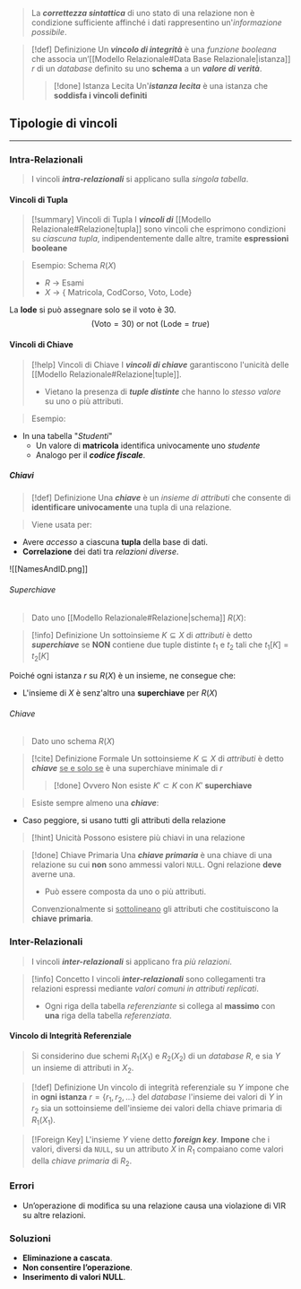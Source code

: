 >La ***correttezza sintattica*** di uno stato di una relazione non è condizione sufficiente affinché i dati rappresentino un'*informazione possibile*.

>[!def] Definizione
>Un ***vincolo di integrità*** è una *funzione booleana* che associa un’[[Modello Relazionale#Data Base Relazionale|istanza]] $r$ di un *database* definito su uno **schema** a un ***valore di verità***.
>>[!done] Istanza Lecita
>>Un'***istanza lecita*** è una istanza che **soddisfa i vincoli definiti**

## Tipologie di vincoli
---
### Intra-Relazionali
>I vincoli ***intra-relazionali*** si applicano sulla *singola tabella*.

#### Vincoli di Tupla

>[!summary] Vincoli di Tupla
>I ***vincoli di*** [[Modello Relazionale#Relazione|tupla]] sono vincoli che esprimono condizioni su *ciascuna tupla*, indipendentemente dalle altre, tramite **espressioni booleane**

>Esempio: Schema $R(X)$
>- $R$ -> Esami
>- $X$ -> $\{$ Matricola, CodCorso, Voto, Lode$\}$

La **lode** si può assegnare solo se il voto è $30$.
$$(\text{Voto}=30) \text{ or not }(\text{Lode}=true) $$

#### Vincoli di Chiave

>[!help] Vincoli di Chiave
> I ***vincoli di chiave*** garantiscono l'unicità delle [[Modello Relazionale#Relazione|tuple]].
> - Vietano la presenza di ***tuple distinte*** che hanno lo *stesso valore* su uno o più attributi.

> Esempio:
- In una tabella "*Studenti*"
	- Un valore di **matricola** identifica univocamente uno *studente*
	- Analogo per il ***codice fiscale***.

##### Chiavi
>[!def] Definizione
>Una ***chiave*** è un *insieme di attributi* che consente di **identificare univocamente** una tupla di una relazione.

> Viene usata per:
- Avere *accesso* a ciascuna **tupla** della base di dati.
- **Correlazione** dei dati tra *relazioni diverse*.

![[NamesAndID.png]]

###### Superchiave
>Dato uno [[Modello Relazionale#Relazione|schema]] $R(X)$:

>[!info] Definizione
>Un sottoinsieme $K\subseteq X$ di *attributi* è detto ***superchiave*** se **NON** contiene due tuple distinte $t_{1}$ e $t_{2}$ tali che $t_{1}[K]=t_{2}[K]$

Poiché ogni istanza $r$ su $R(X)$ è un insieme, ne consegue che:
- L'insieme di $X$ è senz'altro una **superchiave** per $R(X)$
###### Chiave
>Dato uno schema $R(X)$

>[!cite] Definizione Formale
>Un sottoinsieme $K\subseteq X$ di *attributi* è detto ***chiave***
><u>se e solo se</u>
>è una superchiave minimale di $r$
>>[!done] Ovvero
>>Non esiste $K' \subset K$ con $K'$ **superchiave**

>Esiste sempre almeno una ***chiave***:
- Caso peggiore, si usano tutti gli attributi della relazione

>[!hint] Unicità
>Possono esistere più chiavi in una relazione

 >[!done] Chiave Primaria
 >Una ***chiave primaria*** è una chiave di una relazione su cui **non** sono ammessi valori `NULL`.
 >Ogni relazione **deve** averne una.
 >- Può essere composta da uno o più attributi.
 >
 >Convenzionalmente si <u>sottolineano</u> gli attributi che costituiscono la **chiave primaria**.
 
### Inter-Relazionali
>I vincoli ***inter-relazionali*** si applicano fra *più relazioni*.

>[!info] Concetto
>I vincoli ***inter-relazionali*** sono collegamenti tra relazioni espressi mediante *valori comuni in attributi replicati*.
>- Ogni riga della tabella *referenziante* si collega al **massimo** con **una** riga della tabella *referenziata*.

#### Vincolo di Integrità Referenziale
> Si considerino due schemi $R_{1}(X_{1})$ e $R_{2}(X_{2})$ di un *database* $R$, e sia $Y$ un insieme di attributi in $X_{2}$.

>[!def] Definizione
>Un vincolo di integrità referenziale su $Y$ impone che in **ogni istanza** $r=\{ r_{1},r_{2},\dots \}$ del *database* l'insieme dei valori di $Y$ in $r_{2}$ sia un sottoinsieme dell'insieme dei valori della chiave primaria di $R_{1}(X_{1})$.

>[!Foreign Key]
>L'insieme $Y$ viene detto ***foreign key***.
>**Impone** che i valori, diversi da `NULL`, su un attributo $X$ in $R_{1}$ compaiano come valori della *chiave primaria* di $R_{2}$.

### Errori

- Un’operazione di modifica su una relazione causa una violazione di VIR su altre relazioni.

### Soluzioni

- **Eliminazione a cascata**.
- **Non consentire l’operazione**.
- **Inserimento di valori NULL**.